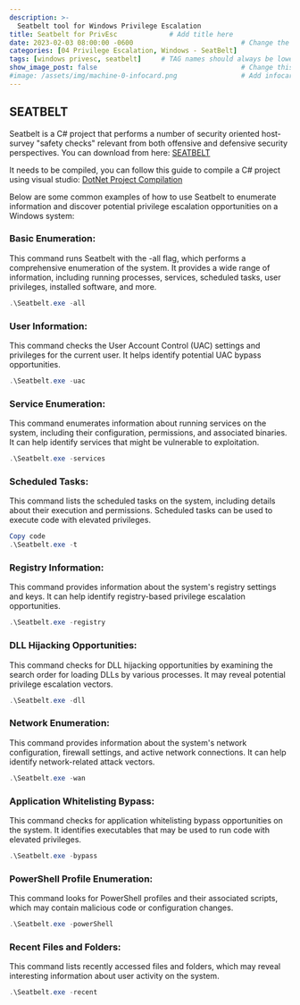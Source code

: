 ```yaml
---
description: >-
  Seatbelt tool for Windows Privilege Escalation
title: Seatbelt for PrivEsc             # Add title here
date: 2023-02-03 08:00:00 -0600                           # Change the date to match completion date
categories: [04 Privilege Escalation, Windows - SeatBelt]                     # Change Templates to Writeup
tags: [windows privesc, seatbelt]     # TAG names should always be lowercase; replace template with writeup, and add relevant tags
show_image_post: false                                    # Change this to true
#image: /assets/img/machine-0-infocard.png                # Add infocard image here for post preview image
---
```

## SEATBELT

Seatbelt is a C# project that performs a number of security oriented host-survey "safety checks" relevant from both offensive and defensive security perspectives. You can download from here: [SEATBELT](https://github.com/GhostPack/Seatbelt)

It needs to be compiled, you can follow this guide to compile a C# project using visual studio:
[DotNet Project Compilation](https://shuciran.github.io/posts/dotNET-Project-Compilation/)


Below are some common examples of how to use Seatbelt to enumerate information and discover potential privilege escalation opportunities on a Windows system:

### Basic Enumeration:
This command runs Seatbelt with the -all flag, which performs a comprehensive enumeration of the system. It provides a wide range of information, including running processes, services, scheduled tasks, user privileges, installed software, and more.
```powershell
.\Seatbelt.exe -all
```

### User Information:
This command checks the User Account Control (UAC) settings and privileges for the current user. It helps identify potential UAC bypass opportunities.
```powershell
.\Seatbelt.exe -uac
```

### Service Enumeration:
This command enumerates information about running services on the system, including their configuration, permissions, and associated binaries. It can help identify services that might be vulnerable to exploitation.
```powershell
.\Seatbelt.exe -services
```
### Scheduled Tasks:
This command lists the scheduled tasks on the system, including details about their execution and permissions. Scheduled tasks can be used to execute code with elevated privileges.
```powershell
Copy code
.\Seatbelt.exe -t
```

### Registry Information:
This command provides information about the system's registry settings and keys. It can help identify registry-based privilege escalation opportunities.
```powershell
.\Seatbelt.exe -registry
```

### DLL Hijacking Opportunities:
This command checks for DLL hijacking opportunities by examining the search order for loading DLLs by various processes. It may reveal potential privilege escalation vectors.
```powershell
.\Seatbelt.exe -dll
```

### Network Enumeration:
This command provides information about the system's network configuration, firewall settings, and active network connections. It can help identify network-related attack vectors.
```powershell
.\Seatbelt.exe -wan
```

### Application Whitelisting Bypass:
This command checks for application whitelisting bypass opportunities on the system. It identifies executables that may be used to run code with elevated privileges.
```powershell
.\Seatbelt.exe -bypass
```

### PowerShell Profile Enumeration:
This command looks for PowerShell profiles and their associated scripts, which may contain malicious code or configuration changes.
```powershell
.\Seatbelt.exe -powerShell
```

### Recent Files and Folders:
This command lists recently accessed files and folders, which may reveal interesting information about user activity on the system.
```powershell
.\Seatbelt.exe -recent
```